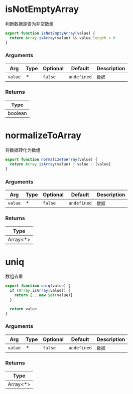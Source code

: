 # isNotEmptyArray
      
判断数据是否为非空数组
      
```js
export function isNotEmptyArray(value) {
  return Array.isArray(value) && value.length > 0
}
```
      
### Arguments
      
| Arg | Type | Optional | Default | Description |
| --- | --- | --- | --- | --- |
| `value` | _*_ | `false` | `undefined` | `数据` |
      
### Returns

| Type |
| ---  |
| boolean  |


# normalizeToArray
      
将数据转化为数组
      
```js
export function normalizeToArray(value) {
  return Array.isArray(value) ? value : [value]
}
```
      
### Arguments
      
| Arg | Type | Optional | Default | Description |
| --- | --- | --- | --- | --- |
| `value` | _*_ | `false` | `undefined` | `数据` |
      
### Returns

| Type |
| ---  |
| Array<*>  |


# uniq
      
数组去重
      
```js
export function uniq(value) {
  if (Array.isArray(value)) {
    return [...new Set(value)]
  }

  return value
}
```
      
### Arguments
      
| Arg | Type | Optional | Default | Description |
| --- | --- | --- | --- | --- |
| `value` | _*_ | `false` | `undefined` | `数据` |
      
### Returns

| Type |
| ---  |
| Array<*>  |
